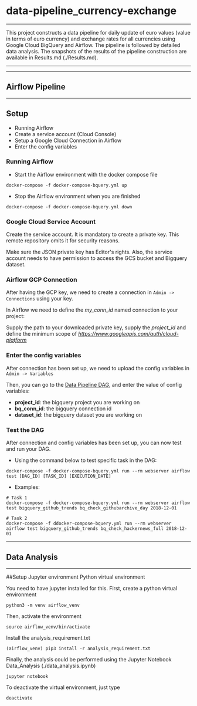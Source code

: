 # data-pipeline_currency-exchange

---

This project constructs a data pipeline for daily update of euro values (value in terms of euro currency) and exchange rates for all currencies using Google Cloud BigQuery and Airflow. The pipeline is followed by detailed data analysis. The snapshots of the results of the pipeline construction are available in Results.md (./Results.md). 

---

---
## Airflow Pipeline
---

## Setup 

* Running Airflow
* Create a service account (Cloud Console)
* Setup a Google Cloud Connection in Airflow
* Enter the config variables


### Running Airflow

- Start the Airflow environment with the docker compose file

```
docker-compose -f docker-compose-bquery.yml up
```

- Stop the Airflow environment when you are finished

```
docker-compose -f docker-compose-bquery.yml down
```

### Google Cloud Service Account

Create the service account. It is mandatory to create a private key. This remote repository omits it for security reasons.

Make sure the JSON private key has Editor's rights. Also, the service account needs to have permission to access the GCS bucket and Bigquery dataset.

### Airflow GCP Connection

After having the GCP key, we need to create a connection in `Admin -> Connections` using your key.

In Airflow we need to define the *my_conn_id* named connection to your project:

Supply the path to your downloaded private key, supply the *project_id* and define the minimum scope of *https://www.googleapis.com/auth/cloud-platform*

### Enter the config variables

After connection has been set up, we need to upload the config variables in `Admin -> Variables`

Then, you can go to the [Data Pipeline DAG](./airflow-pipeline/data_pipeline.py), and enter the value of config variables:
- __project_id__: the bigquery project you are working on
- __bq_conn_id__: the bigquery connection id
- __dataset_id__: the bigquery dataset you are working on


### Test the DAG

After connection and config variables has been set up, you can now test and run your DAG. 

- Using the command below to test specific task in the DAG:

```
docker-compose -f docker-compose-bquery.yml run --rm webserver airflow test [DAG_ID] [TASK_ID] [EXECUTION_DATE]
```

- Examples: 

```
# Task 1
docker-compose -f docker-compose-bquery.yml run --rm webserver airflow test bigquery_github_trends bq_check_githubarchive_day 2018-12-01

# Task 2
docker-compose -f ddocker-compose-bquery.yml run --rm webserver airflow test bigquery_github_trends bq_check_hackernews_full 2018-12-01
```

---
## Data Analysis
---
##Setup
Jupyter environment
Python virtual environment

You need to have jupyter installed for this. First, create a python virtual environment

```
python3 -m venv airflow_venv
```
Then, activate the environment

```
source airflow_venv/bin/activate
```

Install the analysis_requirement.txt

```
(airflow_venv) pip3 install -r analysis_requirement.txt
```
Finally, the analysis could be performed using the Jupyter Notebook Data_Analysis (./data_analysis.ipynb)

```
jupyter notebook
```

To deactivate the virtual environment, just type

```
deactivate
```



